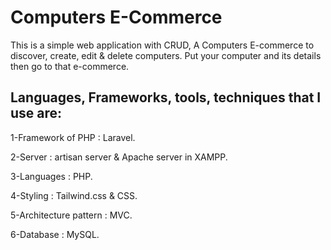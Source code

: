 # Computers E-Commerce

This is a simple web application with CRUD,
A Computers E-commerce to discover, create, edit & delete computers.
Put your computer and its details then go to that e-commerce.



## Languages, Frameworks, tools, techniques that I use are:

1-Framework of PHP : Laravel.

2-Server : artisan server & Apache server in XAMPP.

3-Languages : PHP.

4-Styling : Tailwind.css & CSS.

5-Architecture pattern : MVC.

6-Database : MySQL.

